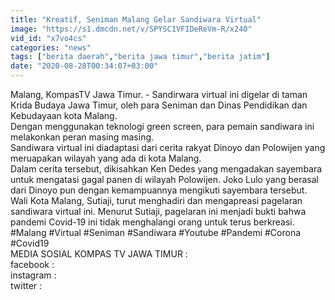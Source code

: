 ```yaml
---
title: "Kreatif, Seniman Malang Gelar Sandiwara Virtual"
image: "https://s1.dmcdn.net/v/SPYSC1VFIDeReVm-R/x240"
vid_id: "x7vo4cs"
categories: "news"
tags: ["berita daerah","berita jawa timur","berita jatim"]
date: "2020-08-28T00:34:07+03:00"
---
```

Malang, KompasTV Jawa Timur. - Sandirwara virtual ini digelar di taman Krida Budaya Jawa Timur, oleh para Seniman dan Dinas Pendidikan dan Kebudayaan kota Malang.   <br>Dengan menggunakan teknologi green screen, para pemain sandiwara ini melakonkan peran masing masing.   <br>Sandiwara virtual ini diadaptasi dari cerita rakyat Dinoyo dan Polowijen yang meruapakan wilayah yang ada di kota Malang.   <br>Dalam cerita tersebut, dikisahkan Ken Dedes yang mengadakan sayembara untuk mengatasi gagal panen di wilayah Polowijen. Joko Lulo yang berasal dari Dinoyo pun dengan kemampuannya mengikuti sayembara tersebut.   <br>Wali Kota Malang, Sutiaji, turut menghadiri dan mengapreasi pagelaran sandiwara virtual ini. Menurut Sutiaji, pagelaran ini menjadi bukti bahwa pandemi Covid-19 ini tidak menghalangi orang untuk terus berkreasi.   <br>#Malang #Virtual #Seniman #Sandiwara #Youtube #Pandemi #Corona #Covid19   <br>MEDIA SOSIAL KOMPAS TV JAWA TIMUR :   <br>facebook :    <br>instagram :    <br>twitter :     <br>
